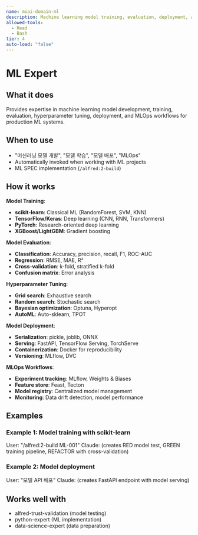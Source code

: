 ```yaml
---
name: moai-domain-ml
description: Machine learning model training, evaluation, deployment, and MLOps workflows
allowed-tools:
  - Read
  - Bash
tier: 4
auto-load: "false"
---
```


# ML Expert

## What it does

Provides expertise in machine learning model development, training, evaluation, hyperparameter tuning, deployment, and MLOps workflows for production ML systems.

## When to use

- "머신러닝 모델 개발", "모델 학습", "모델 배포", "MLOps"
- Automatically invoked when working with ML projects
- ML SPEC implementation (`/alfred:2-build`)

## How it works

**Model Training**:
- **scikit-learn**: Classical ML (RandomForest, SVM, KNN)
- **TensorFlow/Keras**: Deep learning (CNN, RNN, Transformers)
- **PyTorch**: Research-oriented deep learning
- **XGBoost/LightGBM**: Gradient boosting

**Model Evaluation**:
- **Classification**: Accuracy, precision, recall, F1, ROC-AUC
- **Regression**: RMSE, MAE, R²
- **Cross-validation**: k-fold, stratified k-fold
- **Confusion matrix**: Error analysis

**Hyperparameter Tuning**:
- **Grid search**: Exhaustive search
- **Random search**: Stochastic search
- **Bayesian optimization**: Optuna, Hyperopt
- **AutoML**: Auto-sklearn, TPOT

**Model Deployment**:
- **Serialization**: pickle, joblib, ONNX
- **Serving**: FastAPI, TensorFlow Serving, TorchServe
- **Containerization**: Docker for reproducibility
- **Versioning**: MLflow, DVC

**MLOps Workflows**:
- **Experiment tracking**: MLflow, Weights & Biases
- **Feature store**: Feast, Tecton
- **Model registry**: Centralized model management
- **Monitoring**: Data drift detection, model performance

## Examples

### Example 1: Model training with scikit-learn
User: "/alfred:2-build ML-001"
Claude: (creates RED model test, GREEN training pipeline, REFACTOR with cross-validation)

### Example 2: Model deployment
User: "모델 API 배포"
Claude: (creates FastAPI endpoint with model serving)

## Works well with

- alfred-trust-validation (model testing)
- python-expert (ML implementation)
- data-science-expert (data preparation)
